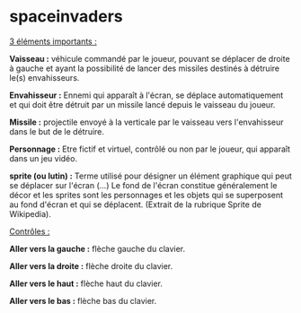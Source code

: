 # spaceinvaders

<u>3 éléments importants : </u>

<b>Vaisseau :</b> véhicule commandé par le joueur, pouvant se déplacer de droite à gauche et ayant la possibilité de lancer des missiles destinés à détruire le(s) envahisseurs.

<b>Envahisseur :</b> Ennemi qui apparaît à l'écran, se déplace automatiquement et qui doit être détruit par un missile lancé depuis le vaisseau du joueur.

<b>Missile :</b> projectile envoyé à la verticale par le vaisseau vers l'envahisseur dans le but de le détruire.

<b>Personnage :</b> Etre fictif et virtuel, contrôlé ou non par le joueur, qui apparaît dans un jeu vidéo.

<b>sprite (ou lutin) :</b> Terme utilisé pour désigner un élément graphique qui peut se déplacer sur l'écran (...) Le fond de l'écran constitue généralement le décor et les sprites sont les personnages et les objets qui se superposent au fond d'écran et qui se déplacent. (Extrait de la rubrique Sprite de Wikipedia).

<u>Contrôles : </u>

<b>Aller vers la gauche :</b> flèche gauche du clavier.

<b>Aller vers la droite :</b> flèche droite du clavier.

<b>Aller vers le haut :</b> flèche haut du clavier.

<b>Aller vers le bas :</b> flèche bas du clavier.
